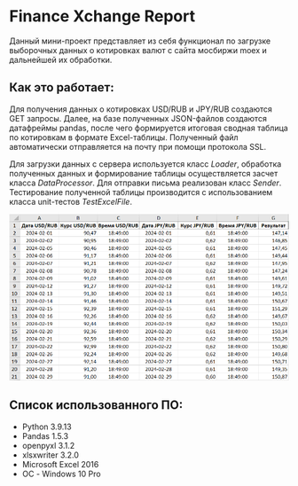 # Finance Xchange Report

Данный мини-проект представляет из себя функционал по загрузке выборочных данных о котировках валют с сайта мосбиржи moex и дальнейшей их обработки.

## Как это работает:

Для получения данных о котировках USD/RUB и JPY/RUB создаются GET запросы. Далее, на базе полученных JSON-файлов создаются датафреймы pandas, после чего формируется итоговая сводная таблица по котировкам в формате Excel-таблицы. Полученный файл автоматически отправляется на почту при помощи протокола SSL.

Для загрузки данных с сервера используется класс *Loader*, обработка полученных данных и формирование таблицы осуществляется засчет класса *DataProcessor*. Для отправки письма реализован класс *Sender*. Тестирование полученной таблицы производится с использованием класса unit-тестов *TestExcelFile*.

![alt text](pictures/image.png)


## Список использованного ПО:
* Python 3.9.13 
* Pandas 1.5.3
* openpyxl 3.1.2
* xlsxwriter 3.2.0
* Microsoft Excel 2016
* ОС - Windows 10 Pro



